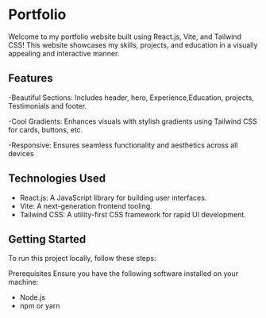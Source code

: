 # Portfolio

Welcome to my portfolio website built using React.js, Vite, and Tailwind CSS! This website showcases my skills, projects, and education in a visually appealing and interactive manner.
## Features
-Beautiful Sections: Includes header, hero, Experience,Education, projects, Testimonials and footer.

-Cool Gradients: Enhances visuals with stylish gradients using Tailwind CSS for cards, buttons, etc.

-Responsive: Ensures seamless functionality and aesthetics across all devices

## Technologies Used
* React.js: A JavaScript library for building user interfaces.
* Vite: A next-generation frontend tooling.
* Tailwind CSS: A utility-first CSS framework for rapid UI development.

## Getting Started
   To run this project locally, follow these steps:

   Prerequisites
   Ensure you have the following software installed on your machine:

   * Node.js
   * npm or yarn


